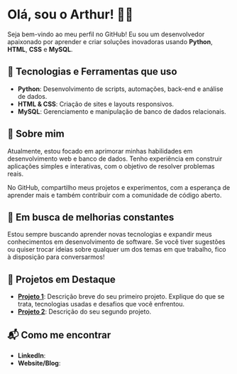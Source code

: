 # Olá, sou o Arthur! 👨‍💻

Seja bem-vindo ao meu perfil no GitHub! Eu sou um desenvolvedor apaixonado por aprender e criar soluções inovadoras usando **Python**, **HTML**, **CSS** e **MySQL**.

## 🔧 Tecnologias e Ferramentas que uso

- **Python**: Desenvolvimento de scripts, automações, back-end e análise de dados.
- **HTML & CSS**: Criação de sites e layouts responsivos.
- **MySQL**: Gerenciamento e manipulação de banco de dados relacionais.

## 🚀 Sobre mim

Atualmente, estou focado em aprimorar minhas habilidades em desenvolvimento web e banco de dados. Tenho experiência em construir aplicações simples e interativas, com o objetivo de resolver problemas reais.

No GitHub, compartilho meus projetos e experimentos, com a esperança de aprender mais e também contribuir com a comunidade de código aberto.

## 🌱 Em busca de melhorias constantes

Estou sempre buscando aprender novas tecnologias e expandir meus conhecimentos em desenvolvimento de software. Se você tiver sugestões ou quiser trocar ideias sobre qualquer um dos temas em que trabalho, fico à disposição para conversarmos!

## 📂 Projetos em Destaque

- [**Projeto 1**](link_do_projeto): Descrição breve do seu primeiro projeto. Explique do que se trata, tecnologias usadas e desafios que você enfrentou.
- [**Projeto 2**](link_do_projeto): Descrição do seu segundo projeto.

## 📬 Como me encontrar

- **LinkedIn**: 
- **Website/Blog**:
